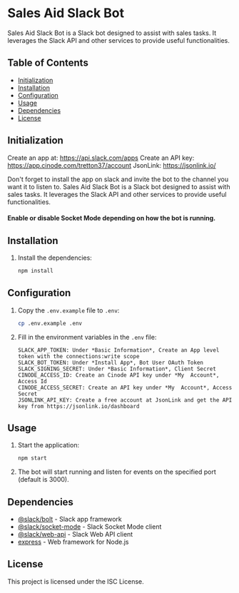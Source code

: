 # Sales Aid Slack Bot

Sales Aid Slack Bot is a Slack bot designed to assist with sales tasks. It leverages the Slack API and other services to provide useful functionalities.

## Table of Contents

- [Initialization](#initialization)
- [Installation](#installation)
- [Configuration](#configuration)
- [Usage](#usage)
- [Dependencies](#dependencies)
- [License](#license)

## Initialization

Create an app at: https://api.slack.com/apps
Create an API key: https://app.cinode.com/tretton37/account
JsonLink: https://jsonlink.io/

Don't forget to install the app on slack and invite the bot to the channel you want it to listen to.
Sales Aid Slack Bot is a Slack bot designed to assist with sales tasks. It leverages the Slack API and other services to provide useful functionalities.

#### Enable or disable Socket Mode depending on how the bot is running.

## Installation

1. Install the dependencies:
   ```sh
   npm install
   ```

## Configuration

1. Copy the `.env.example` file to `.env`:

   ```sh
   cp .env.example .env
   ```

2. Fill in the environment variables in the `.env` file:

   ```env
   SLACK_APP_TOKEN: Under *Basic Information*, Create an App level token with the connections:write scope
   SLACK_BOT_TOKEN: Under *Install App*, Bot User OAuth Token
   SLACK_SIGNING_SECRET: Under *Basic Information*, Client Secret
   CINODE_ACCESS_ID: Create an Cinode API key under *My  Account*, Access Id
   CINODE_ACCESS_SECRET: Create an API key under *My  Account*, Access Secret
   JSONLINK_API_KEY: Create a free account at JsonLink and get the API key from https://jsonlink.io/dashboard
   ```

## Usage

1. Start the application:

   ```sh
   npm start
   ```

2. The bot will start running and listen for events on the specified port (default is 3000).

## Dependencies

- [@slack/bolt](https://www.npmjs.com/package/@slack/bolt) - Slack app framework
- [@slack/socket-mode](https://www.npmjs.com/package/@slack/socket-mode) - Slack Socket Mode client
- [@slack/web-api](https://www.npmjs.com/package/@slack/web-api) - Slack Web API client
- [express](https://www.npmjs.com/package/express) - Web framework for Node.js

## License

This project is licensed under the ISC License.
